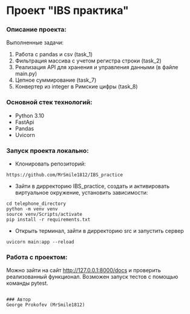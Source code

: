 # Проект "IBS практика"
### Описание проекта:

Выполненные задачи:
1) Работа с pandas и csv (task_1)
2) Фильтрация массива с учетом регистра строки (task_2)
3) Реализация API для хранения и управления данными (в файле main.py) 
4) Цепное суммирование (task_7)
5) Конвертер из integer в Римские цифры (task_8)


### Основной стек технологий:
- Python 3.10
- FastApi
- Pandas
- Uvicorn

### Запуск проекта локально:
- Клонировать репозиторий:
```
https://github.com/MrSmile1812/IBS_practice
```
- Зайти в дирректорию IBS_practice, создать и  активировать виртуальное окружение, установить зависимости:
```
cd telephone_directory
python -m venv venv
source venv/Scripts/activate
pip install -r requirements.txt
```
- Открыть терминал, зайти в дирректорию src и запустить сервер
```
uvicorn main:app --reload
```

### Работа с проектом:
Можно зайти на сайт http://127.0.0.1:8000/docs и проверить реализованный функционал.
Возможен запуск тестов с помощью команды pytest.
```

### Автор
George Prokofev (MrSmile1812)



